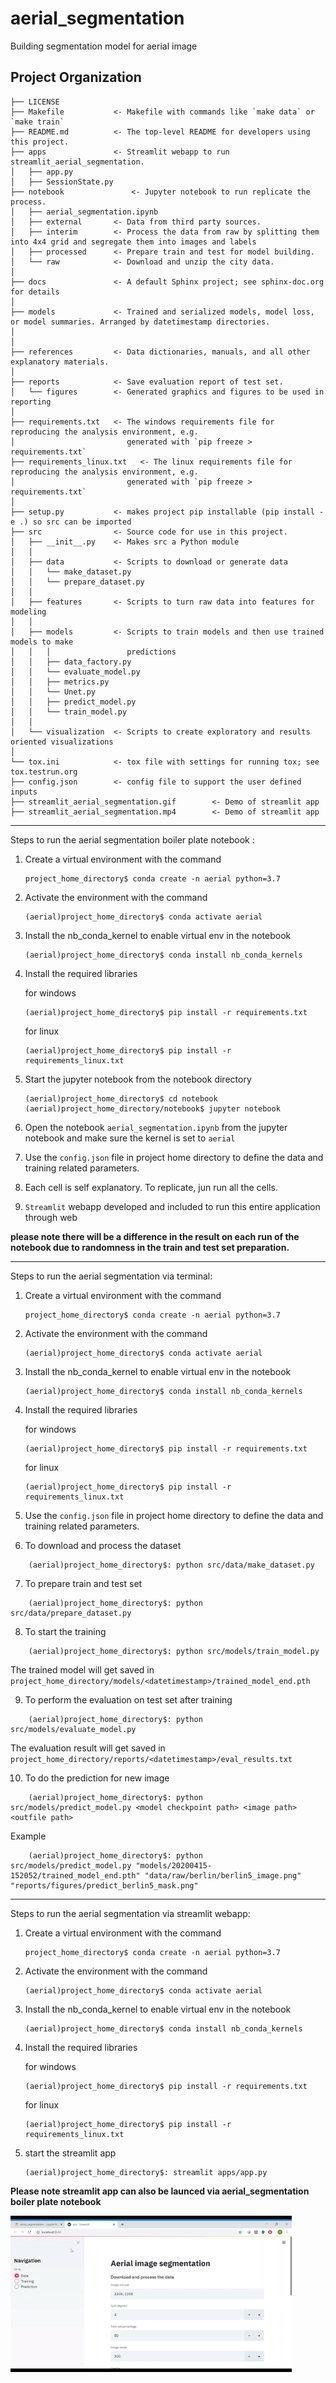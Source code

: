 aerial_segmentation
==============================

Building segmentation model for aerial image

Project Organization
------------

    ├── LICENSE
    ├── Makefile           <- Makefile with commands like `make data` or `make train`
    ├── README.md          <- The top-level README for developers using this project.
    ├── apps               <- Streamlit webapp to run streamlit_aerial_segmentation.
    │   ├── app.py       
    │   ├── SessionState.py  
    ├── notebook               <- Jupyter notebook to run replicate the process.
    │   ├── aerial_segmentation.ipynb       
    │   ├── external       <- Data from third party sources.
    │   ├── interim        <- Process the data from raw by splitting them into 4x4 grid and segregate them into images and labels 
    │   ├── processed      <- Prepare train and test for model building.
    │   └── raw            <- Download and unzip the city data.
    │
    ├── docs               <- A default Sphinx project; see sphinx-doc.org for details
    │
    ├── models             <- Trained and serialized models, model loss, or model summaries. Arranged by datetimestamp directories.
    │
    │
    ├── references         <- Data dictionaries, manuals, and all other explanatory materials.
    │
    ├── reports            <- Save evaluation report of test set.
    │   └── figures        <- Generated graphics and figures to be used in reporting
    │
    ├── requirements.txt   <- The windows requirements file for reproducing the analysis environment, e.g.
    │                         generated with `pip freeze > requirements.txt`
    ├── requirements_linux.txt   <- The linux requirements file for reproducing the analysis environment, e.g.
    │                         generated with `pip freeze > requirements.txt`
    │
    ├── setup.py           <- makes project pip installable (pip install -e .) so src can be imported
    ├── src                <- Source code for use in this project.
    │   ├── __init__.py    <- Makes src a Python module
    │   │
    │   ├── data           <- Scripts to download or generate data
    │   │   └── make_dataset.py
    │   │   └── prepare_dataset.py
    │   │
    │   ├── features       <- Scripts to turn raw data into features for modeling
    │   │
    │   ├── models         <- Scripts to train models and then use trained models to make
    │   │   │                 predictions
    │   │   ├── data_factory.py
    │   │   └── evaluate_model.py
    │   │   ├── metrics.py
    │   │   └── Unet.py
    │   │   ├── predict_model.py
    │   │   └── train_model.py
    │   │
    │   └── visualization  <- Scripts to create exploratory and results oriented visualizations
    │
    └── tox.ini            <- tox file with settings for running tox; see tox.testrun.org
    ├── config.json        <- config file to support the user defined inputs
    ├── streamlit_aerial_segmentation.gif        <- Demo of streamlit app
    ├── streamlit_aerial_segmentation.mp4        <- Demo of streamlit app

--------

Steps to run the aerial segmentation boiler plate notebook :

1. Create a virtual environment with the command
    ```
    project_home_directory$ conda create -n aerial python=3.7
    ```
2. Activate the environment with the command
    ```
    (aerial)project_home_directory$ conda activate aerial
    ```
3. Install the nb_conda_kernel to enable virtual env in the notebook
    ```
    (aerial)project_home_directory$ conda install nb_conda_kernels 
    ```

4. Install the required libraries

    for windows
    ```
    (aerial)project_home_directory$ pip install -r requirements.txt
    ```
    for linux
    ```
    (aerial)project_home_directory$ pip install -r requirements_linux.txt

5. Start the jupyter notebook from the notebook directory 
    ```
    (aerial)project_home_directory$ cd notebook
    (aerial)project_home_directory/notebook$ jupyter notebook
    ```
6. Open the notebook ```aerial_segmentation.ipynb``` from the jupyter notebook and make sure the kernel is set to ```aerial```

7. Use the ```config.json``` file in project home directory to define the data and training related parameters.

8. Each cell is self explanatory. To replicate, jun run all the cells. 

9. ```Streamlit``` webapp developed and included to run this entire application through web

**please note there will be a difference in the result on each run of the notebook due to randomness in the train and test set preparation.**

--------

Steps to run the aerial segmentation via terminal:

1. Create a virtual environment with the command
    ```
    project_home_directory$ conda create -n aerial python=3.7
    ```
2. Activate the environment with the command
    ```
    (aerial)project_home_directory$ conda activate aerial
    ```
3. Install the nb_conda_kernel to enable virtual env in the notebook
    ```
    (aerial)project_home_directory$ conda install nb_conda_kernels 
    ```

4. Install the required libraries

    for windows
    ```
    (aerial)project_home_directory$ pip install -r requirements.txt
    ```
    for linux
    ```
    (aerial)project_home_directory$ pip install -r requirements_linux.txt
    ```

5. Use the ```config.json``` file in project home directory to define the data and training related parameters.

6. To download and process the dataset
```
    (aerial)project_home_directory$: python src/data/make_dataset.py
```
7. To prepare train and test set
```
    (aerial)project_home_directory$: python src/data/prepare_dataset.py
```
8. To start the training
```
    (aerial)project_home_directory$: python src/models/train_model.py
```
The trained model will get saved in ```project_home_directory/models/<datetimestamp>/trained_model_end.pth```

9. To perform the evaluation on test set after training
```
    (aerial)project_home_directory$: python src/models/evaluate_model.py
```

The evaluation result will get saved in ```project_home_directory/reports/<datetimestamp>/eval_results.txt```


10. To do the prediction for new image
```
    (aerial)project_home_directory$: python src/models/predict_model.py <model checkpoint path> <image path> <outfile path>
```
Example
```
    (aerial)project_home_directory$: python src/models/predict_model.py "models/20200415-152052/trained_model_end.pth" "data/raw/berlin/berlin5_image.png" "reports/figures/predict_berlin5_mask.png"
```

-------

Steps to run the aerial segmentation via streamlit webapp:

1. Create a virtual environment with the command
    ```
    project_home_directory$ conda create -n aerial python=3.7
    ```
2. Activate the environment with the command
    ```
    (aerial)project_home_directory$ conda activate aerial
    ```
3. Install the nb_conda_kernel to enable virtual env in the notebook
    ```
    (aerial)project_home_directory$ conda install nb_conda_kernels 
    ```

4. Install the required libraries

    for windows
    ```
    (aerial)project_home_directory$ pip install -r requirements.txt
    ```
    for linux
    ```
    (aerial)project_home_directory$ pip install -r requirements_linux.txt
    ```
5. start the streamlit app

    ```
    (aerial)project_home_directory$: streamlit apps/app.py
    ```

**Please note streamlit app can also be launced via aerial_segmentation boiler plate notebook**


<img src="streamlit_aerial_segmentation.gif" width="450" height="250" />
